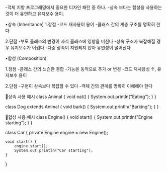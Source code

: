 -객체 지향 프로그래밍에서 중요한 디자인 패턴 중 하나. 
-상속 보다는 합성을 사용하는 것이 더 유연하고 유지보수 용이.

•상속 (Inheritance) 
1.장점 
-코드 재사용이 용이 
-클래스 간의 계층 구조를 명확히 한다 

2.단점 
-부모 클래스의 변경이 자식 클래스에 영향을 미친다 
-상속 구조가 복잡해질 경우 유지보수가 어렵다 
-다중 상속이 지원되지 않아 유연성이 떨어진다

•합성 (Composition) 

1.장점 
-클래스 간의 느슨한 결합 
-기능을 동적으로 추가 or 변경 
-코드 재사용성 ↑, 유지보수 용이 

2.단점 
-구현이 상속보다 복잡할 수 있다 
-객체 간의 관계를 명확히 이해해야 한다

📌상속 사용 예시 
class Animal { 
    void eat() { 
        System.out.println("Eating");
    } 
}

class Dog extends Animal {
    void bark() {
        System.out.println("Barking");
    } 
}

📌합성 사용 예시 
class Engine() { 
    void start() {
        System.out.println("Engine starting");
    }
}

class Car {
    private Engine engine = new Engine();

    void start() { 
        engine.start(); 
        System.out.println("Car starting");
    }
}